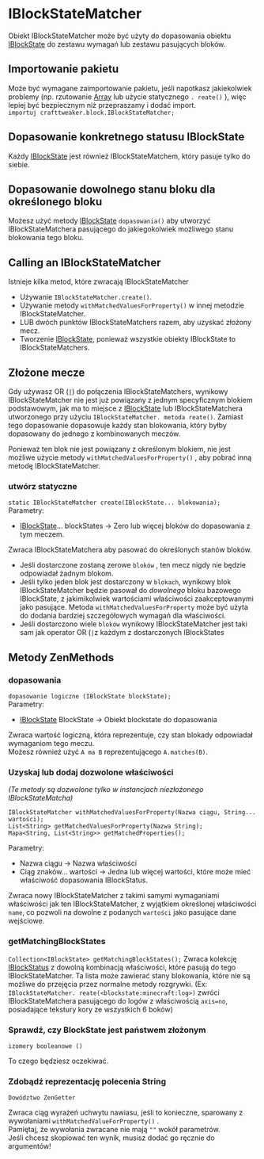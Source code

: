 # IBlockStateMatcher

Obiekt IBlockStateMatcher może być użyty do dopasowania obiektu [IBlockState](/Vanilla/Blocks/IBlockState/) do zestawu wymagań lub zestawu pasujących bloków.

## Importowanie pakietu

Może być wymagane zaimportowanie pakietu, jeśli napotkasz jakiekolwiek problemy (np. rzutowanie [Array](/AdvancedFunctions/Arrays_and_Loops/) lub użycie statycznego `. reate()` ), więc lepiej być bezpiecznym niż przepraszamy i dodać import.  
`importuj crafttweaker.block.IBlockStateMatcher;`

## Dopasowanie konkretnego statusu IBlockState

Każdy [IBlockState](/Vanilla/Blocks/IBlockState/) jest również IBlockStateMatchem, który pasuje tylko do siebie.

## Dopasowanie dowolnego stanu bloku dla określonego bloku

Możesz użyć metody [IBlockState](/Vanilla/Blocks/IBlockState/) `dopasowania()` aby utworzyć IBlockStateMatchera pasującego do jakiegokolwiek możliwego stanu blokowania tego bloku.

## Calling an IBlockStateMatcher

Istnieje kilka metod, które zwracają IBlockStateMatcher

- Używanie `IBlockStateMatcher.create()`.
- Używanie metody `withMatchedValuesForProperty()` w innej metodzie IBlockStateMatcher.
- LUB dwóch punktów IBlockStateMatchers razem, aby uzyskać złożony mecz.
- Tworzenie [IBlockState](/Vanilla/Blocks/IBlockState/), ponieważ wszystkie obiekty IBlockState to IBlockStateMatchers.

## Złożone mecze

Gdy używasz OR (`|`) do połączenia IBlockStateMatchers, wynikowy IBlockStateMatcher nie jest już powiązany z jednym specyficznym blokiem podstawowym, jak ma to miejsce z [IBlockState](/Vanilla/Blocks/IBlockState/) lub IBlockStateMatchera utworzonego przy użyciu `IBlockStateMatcher. metoda reate()`. Zamiast tego dopasowanie dopasowuje każdy stan blokowania, który byłby dopasowany do jednego z kombinowanych meczów.

Ponieważ ten blok nie jest powiązany z określonym blokiem, nie jest możliwe użycie metody `withMatchedValuesForProperty()` , aby pobrać inną metodę IBlockStateMatcher.

### utwórz statyczne

`static IBlockStateMatcher create(IBlockState... blokowania);` Parametry:

- [IBlockState](/Vanilla/Blocks/IBlockState/)... blockStates → Zero lub więcej bloków do dopasowania z tym meczem. 

Zwraca IBlockStateMatchera aby pasować do określonych stanów bloków.

- Jeśli dostarczone zostaną zerowe `bloków` , ten mecz nigdy nie będzie odpowiadał żadnym blokom. 
- Jeśli tylko jeden blok jest dostarczony w `blokach`, wynikowy blok IBlockStateMatcher będzie pasował do *dowolnego* bloku bazowego IBlockState, z jakimikolwiek wartościami właściwości zaakceptowanymi jako pasujące. Metoda `withMatchedValuesForProperty` może być użyta do dodania bardziej szczegółowych wymagań dla właściwości. 
- Jeśli dostarczono wiele `bloków` wynikowy IBlockStateMatcher jest taki sam jak operator OR (`|`z każdym z dostarczonych IBlockStates

## Metody ZenMethods

### dopasowania

`dopasowanie logiczne (IBlockState blockState);`  
Parametry:

- [IBlockState](/Vanilla/Blocks/IBlockState/) BlockState → Obiekt blockstate do dopasowania

Zwraca wartość logiczną, która reprezentuje, czy stan blokady odpowiadał wymaganiom tego meczu.  
Możesz również użyć `A ma B` reprezentującego `A.matches(B)`.

### Uzyskaj lub dodaj dozwolone właściwości

*(Te metody są dozwolone tylko w instancjach niezłożonego IBlockStateMatcha)*

    IBlockStateMatcher withMatchedValuesForProperty(Nazwa ciągu, String... wartości);
    List<String> getMatchedValuesForProperty(Nazwa String);
    Mapa<String, List<String>> getMatchedProperties();
    

Parametry:

- Nazwa ciągu → Nazwa właściwości
- Ciąg znaków... wartości → Jedna lub więcej wartości, które może mieć właściwość dopasowania IBlockStatus.

Zwraca nowy IBlockStateMatcher z takimi samymi wymaganiami właściwości jak ten IBlockStateMatcher, z wyjątkiem określonej właściwości `name`, co pozwoli na dowolne z podanych `wartości` jako pasujące dane wejściowe.

### getMatchingBlockStates

`Collection<IBlockState> getMatchingBlockStates();` Zwraca kolekcję [IBlockStatus](/Vanilla/Blocks/IBlockState/) z dowolną kombinacją właściwości, które pasują do tego IBlockStateMatcher. Ta lista może zawierać stany blokowania, które nie są możliwe do przejęcia przez normalne metody rozgrywki. (Ex: `IBlockStateMatcher. reate(<blockstate:minecraft:log>)` zwróci IBlockStateMatchera pasującego do logów z właściwością `axis=no`, posiadające tekstury kory ze wszystkich 6 boków)

### Sprawdź, czy BlockState jest państwem złożonym

`izomery booleanowe ()`

To czego będziesz oczekiwać.

### Zdobądź reprezentację polecenia String

`Dowództwo ZenGetter`

Zwraca ciąg wyrażeń uchwytu nawiasu, jeśli to konieczne, sparowany z wywołaniami `withMatchedValueForProperty()` .  
Pamiętaj, że wywołania zwracane nie mają `""` wokół parametrów.  
Jeśli chcesz skopiować ten wynik, musisz dodać go ręcznie do argumentów!